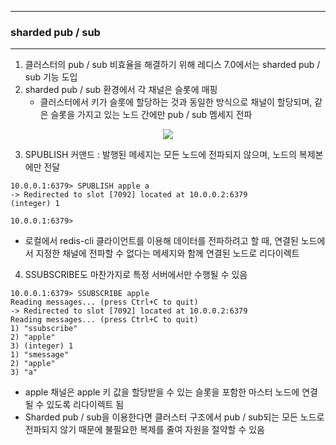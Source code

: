 -----
### sharded pub / sub
-----
1. 클러스터의 pub / sub 비효율을 해결하기 위해 레디스 7.0에서는 sharded pub / sub 기능 도입
2. sharded pub / sub 환경에서 각 채널은 슬롯에 매핑
   - 클러스터에서 키가 슬롯에 할당하는 것과 동일한 방식으로 채널이 할당되며, 같은 슬롯을 가지고 있는 노드 간에만 pub / sub 멤세지 전파
<div align="center">
<img src="https://github.com/user-attachments/assets/b0aec9c0-8ecb-443b-b22b-7ae6c9601edb">
</div>

3. SPUBLISH 커맨드 :  발행된 메세지는 모든 노드에 전파되지 않으며, 노드의 복제본에만 전달
```redis
10.0.0.1:6379> SPUBLISH apple a
-> Redirected to slot [7092] located at 10.0.0.2:6379
(integer) 1

10.0.0.1:6379>
```
   - 로컬에서 redis-cli 클라이언트를 이용해 데이터를 전파하려고 할 때, 연결된 노드에서 지정한 채널에 전파할 수 없다는 메세지와 함께 연결된 노드로 리다이렉트

4. SSUBSCRIBE도 마찬가지로 특정 서버에서만 수행될 수 있음
```redis
10.0.0.1:6379> SSUBSCRIBE apple
Reading messages... (press Ctrl+C to quit)
-> Redirected to slot [7092] located at 10.0.0.2:6379
Reading messages... (press Ctrl+C to quit)
1) "ssubscribe"
2) "apple"
3) (integer) 1
1) "smessage"
2) "apple"
3) "a"
```
   - apple 채널은 apple 키 값을 할당받을 수 있는 슬롯을 포함한 마스터 노드에 연결될 수 있도록 리다이렉트 됨
   - Sharded pub / sub을 이용한다면 클러스터 구조에서 pub / sub되는 모든 노드로 전파되지 않기 때문에 불필요한 복제를 줄여 자원을 절약할 수 있음
